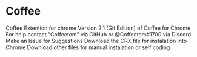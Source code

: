# Coffee
Coffee Extention for chrome
Version 2.1 (Git Edition) of Coffee for Chrome
For help contact "Coffeetom" via GitHub or @Coffeetom#1700 via Discord
Make an Issue for Suggestions
Download the CRX file for instalation into Chrome
Download other files for manual instalation or self coding

